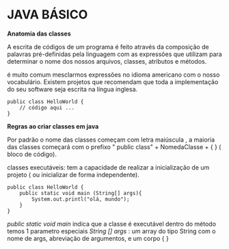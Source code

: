 # JAVA BÁSICO

**Anatomia das classes**

A escrita de códigos de um programa é feito através da composição de palavras pré-definidas pela linguagem com as expressões que utilizam para determinar o nome dos nossos arquivos, classes, atributos e métodos.

é muito comum mesclarmos expressões no idioma americano com o nosso vocabulário. Existem projetos que recomendam que toda a implementação do seu software seja escrita na língua inglesa.

```
public class HelloWorld {
	// código aqui ...
}
```

**Regras ao criar classes em java**

Por padrão o nome das classes começam com letra maiúscula , a maioria das classes começará com  o prefixo " public class" + NomedaClasse + { } ( bloco de código). 

classes executáveis: tem a capacidade de realizar a inicialização de um projeto ( ou inicializar de forma independente). 

```
public class HelloWorld {
	public static void main (String[] args){
		System.out.printl("olá, mundo");
	}
}
```
_public static void main_ indica que a classe é executável dentro do método temos 1 parametro especiais _String [] args_ : um array do tipo String com o nome de args, abreviação de argumentos, e um corpo { } 



